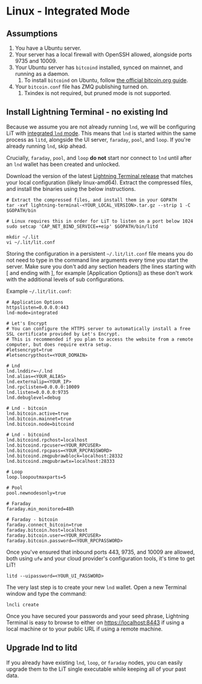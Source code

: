 # Linux - Integrated Mode

## Assumptions

1. You have a Ubuntu server.
2. Your server has a local firewall with OpenSSH allowed, alongside ports 9735 and 10009.
3. Your Ubuntu server has `bitcoind` installed, synced on mainnet, and running as a daemon.
   1. To install `bitcoind` on Ubuntu, follow [the official bitcoin.org guide](https://bitcoin.org/en/full-node#linux-instructions).
4. Your `bitcoin.conf` file has ZMQ publishing turned on.
   1. Txindex is not required, but pruned mode is not supported.

## Install Lightning Terminal - no existing lnd

Because we assume you are not already running `lnd`, we will be configuring LiT with [integrated `lnd` mode](https://github.com/lightninglabs/lightning-terminal/blob/master/doc/config-lnd-integrated.md). This means that `lnd` is started within the same process as `litd`, alongside the UI server, `faraday`, `pool`, and `loop`. If you're already running `lnd`, skip ahead.

Crucially, `faraday`, `pool`, and `loop` **do not** start nor connect to `lnd` until after an `lnd` wallet has been created and unlocked.

Download the version of the latest [Lightning Terminal release](https://github.com/lightninglabs/lightning-terminal/releases/latest) that matches your local configuration \(likely linux-amd64\). Extract the compressed files, and install the binaries using the below instructions.

```text
# Extract the compressed files, and install them in your GOPATH
tar -xvf lightning-terminal-<YOUR_LOCAL_VERSION>.tar.gz --strip 1 -C $GOPATH/bin

# Linux requires this in order for LiT to listen on a port below 1024
sudo setcap 'CAP_NET_BIND_SERVICE=+eip' $GOPATH/bin/litd

mkdir ~/.lit
vi ~/.lit/lit.conf
```

Storing the configuration in a persistent `~/.lit/lit.conf` file means you do not need to type in the command line arguments every time you start the server. Make sure you don't add any section headers \(the lines starting with \[ and ending with \], for example \[Application Options\]\) as these don't work with the additional levels of sub configurations.

Example `~/.lit/lit.conf`:

```text
# Application Options
httpslisten=0.0.0.0:443
lnd-mode=integrated

# Let's Encrypt
# You can configure the HTTPS server to automatically install a free SSL certificate provided by Let's Encrypt. 
# This is recommended if you plan to access the website from a remote computer, but does require extra setup.
#letsencrypt=true
#letsencrypthost=<YOUR_DOMAIN>

# Lnd
lnd.lnddir=~/.lnd
lnd.alias=<YOUR_ALIAS>
lnd.externalip=<YOUR_IP>
lnd.rpclisten=0.0.0.0:10009
lnd.listen=0.0.0.0:9735
lnd.debuglevel=debug

# Lnd - bitcoin
lnd.bitcoin.active=true
lnd.bitcoin.mainnet=true
lnd.bitcoin.node=bitcoind

# Lnd - bitcoind
lnd.bitcoind.rpchost=localhost
lnd.bitcoind.rpcuser=<YOUR_RPCUSER>
lnd.bitcoind.rpcpass=<YOUR_RPCPASSWORD>
lnd.bitcoind.zmqpubrawblock=localhost:28332
lnd.bitcoind.zmqpubrawtx=localhost:28333

# Loop
loop.loopoutmaxparts=5

# Pool
pool.newnodesonly=true

# Faraday
faraday.min_monitored=48h

# Faraday - bitcoin
faraday.connect_bitcoin=true
faraday.bitcoin.host=localhost
faraday.bitcoin.user=<YOUR_RPCUSER>
faraday.bitcoin.password=<YOUR_RPCPASSWORD>
```

Once you've ensured that inbound ports 443, 9735, and 10009 are allowed, both using `ufw` and your cloud provider's configuration tools, it's time to get LiT!

`litd --uipassword=<YOUR_UI_PASSWORD>`

The very last step is to create your new `lnd` wallet. Open a new Terminal window and type the command:

`lncli create`

Once you have secured your passwords and your seed phrase, Lightning Terminal is easy to browse to either on [https://localhost:8443](https://localhost:8443) if using a local machine or to your public URL if using a remote machine.

## Upgrade lnd to litd

If you already have existing `lnd`, `loop`, or `faraday` nodes, you can easily upgrade them to the LiT single executable while keeping all of your past data.

